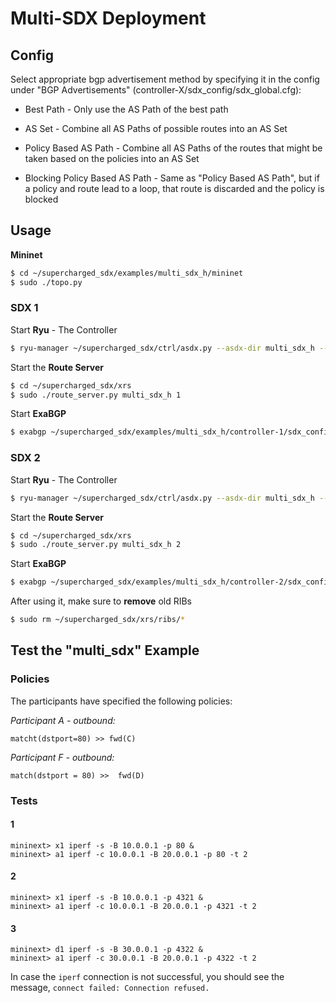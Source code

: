 # Multi-SDX Deployment

## Config
Select appropriate bgp advertisement method by specifying it in the config under "BGP Advertisements" (controller-X/sdx_config/sdx_global.cfg):

* Best Path - Only use the AS Path of the best path

* AS Set - Combine all AS Paths of possible routes into an AS Set

* Policy Based AS Path - Combine all AS Paths of the routes that might be taken based on the policies into an AS Set

* Blocking Policy Based AS Path - Same as "Policy Based AS Path", but if a policy and route lead to a loop, that route is discarded and the policy is blocked

## Usage
__Mininet__ 
```bash
$ cd ~/supercharged_sdx/examples/multi_sdx_h/mininet  
$ sudo ./topo.py  
```

### SDX 1
Start __Ryu__ - The Controller  

```bash
$ ryu-manager ~/supercharged_sdx/ctrl/asdx.py --asdx-dir multi_sdx_h --asdx-controller 1 --ofp-tcp-listen-port 7733
```

Start the __Route Server__  

```bash
$ cd ~/supercharged_sdx/xrs
$ sudo ./route_server.py multi_sdx_h 1
```

Start __ExaBGP__  

```bash
$ exabgp ~/supercharged_sdx/examples/multi_sdx_h/controller-1/sdx_config/bgp.conf --env ~/supercharged_sdx/examples/multi_sdx_h/controller-1/sdx_config/exabgp.env
```

### SDX 2
Start __Ryu__ - The Controller

```bash
$ ryu-manager ~/supercharged_sdx/ctrl/asdx.py --asdx-dir multi_sdx_h --asdx-controller 2 --ofp-tcp-listen-port 5533 --wsapi-port 8090
```

Start the __Route Server__

```bash
$ cd ~/supercharged_sdx/xrs
$ sudo ./route_server.py multi_sdx_h 2
```

Start __ExaBGP__

```bash
$ exabgp ~/supercharged_sdx/examples/multi_sdx_h/controller-2/sdx_config/bgp.conf --env ~/supercharged_sdx/examples/multi_sdx_h/controller-2/sdx_config/exabgp.env
```

After using it, make sure to __remove__ old RIBs  

```bash
$ sudo rm ~/supercharged_sdx/xrs/ribs/* 
```
    
## Test the "multi_sdx" Example

### Policies

The participants have specified the following policies:  

_Participant A - outbound:_

    matcht(dstport=80) >> fwd(C)

_Participant F - outbound:_

    match(dstport = 80) >>  fwd(D)

### Tests

#### 1  

    mininext> x1 iperf -s -B 10.0.0.1 -p 80 &  
    mininext> a1 iperf -c 10.0.0.1 -B 20.0.0.1 -p 80 -t 2    

#### 2  

    mininext> x1 iperf -s -B 10.0.0.1 -p 4321 &  
    mininext> a1 iperf -c 10.0.0.1 -B 20.0.0.1 -p 4321 -t 2    

#### 3

    mininext> d1 iperf -s -B 30.0.0.1 -p 4322 &
    mininext> a1 iperf -c 30.0.0.1 -B 20.0.0.1 -p 4322 -t 2

In case the `iperf` connection is not successful, you should see the message, `connect failed: Connection refused.`
